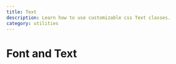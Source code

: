 ```yaml
---
title: Text
description: Learn how to use customizable css Text classes.
category: utilities
---
```


# Font and Text